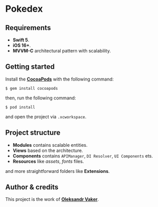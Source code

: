 # Pokedex

## Requirements
- **Swift 5**.
- **iOS 16+**.
- **MVVM-C** architectural pattern with scalability.

## Getting started
Install the [**CocoaPods**](https://cocoapods.org) with the following command:
  
```
$ gem install cocoapods  
```  

then, run the following command:
  
```  
$ pod install
```  

and open the project via `.xcworkspace`.

## Project structure
- **Modules** contains scalable entities.
- **Views** based on the architecture.
- **Components** contains `APIManager`, `DI Resolver`, `UI Components` ets.
- **Resources** like *assets*, *fonts* files.

and more straightforward folders like **Extensions**.

## Author & credits
This project is the work of [**Oleksandr Vaker**](mailto:oleksandr.vaker@gmail.com).
